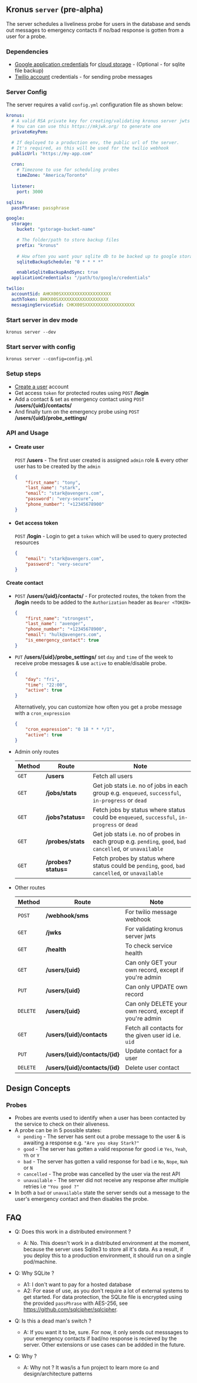 ## Kronus `server` (pre-alpha)

The server schedules a liveliness probe for users in the database and sends out messages to emergency contacts if no/bad response is gotten from a user for a probe.

### Dependencies
- [Google application credentials](https://cloud.google.com/iam/docs/creating-managing-service-accounts#iam-service-accounts-create-console) for [cloud storage](https://cloud.google.com/storage) - (Optional - for sqlite file backup)
- [Twilio account](https://www.twilio.com/) credentials - for sending probe messages

### Server Config
The server requires a valid `config.yml` configuration file as shown below:
```yml
kronus:
  # A valid RSA private key for creating/validating kronus server jwts
  # You can can use this https://mkjwk.org/ to generate one
  privateKeyPem:

  # If deployed to a production env, the public url of the server.
  # It's required, as this will be used for the twilio webhook 
  publicUrl: "https://my-app.com"
  
  cron:
    # Timezone to use for scheduling probes
    timeZone: "America/Toronto"
  
  listener:
    port: 3000

sqlite:
  passPhrase: passphrase

google:
  storage:
    bucket: "gstorage-bucket-name"

    # The folder/path to store backup files
    prefix: "kronus"
    
    # How often you want your sqlite db to be backed up to google storage in cron format
    sqliteBackupSchedule: "0 * * * *"

    enableSqliteBackupAndSync: true
  applicationCredentials: "/path/to/google/credentials"

twilio:
  accountSid: AHKX00SXXXXXXXXXXXXXXXXXXX
  authToken: BHKX00SXXXXXXXXXXXXXXXXXXX
  messagingServiceSid: CHKX00SXXXXXXXXXXXXXXXXXXX
```

### Start server in dev mode
```
kronus server --dev
```

### Start server with config
```
kronus server --config=config.yml
```

### Setup steps
- [Create a user](#create_user) account
- Get access `token` for protected routes using `POST` **/login**
- Add a contact & set as emergency contact using `POST` **/users/{uid}/contacts/**
- And finally turn on the emergency probe using `POST` **/users/{uid}/probe_settings/**


### API and Usage

- #### **Create user**
  `POST` **/users**  - The first user created is assigned `admin` role & every other user has to be created by the `admin`
  ```json
  {
      "first_name": "tony",
      "last_name": "stark",
      "email": "stark@avengers.com",
      "password": "very-secure",
      "phone_number": "+12345678900"
  }
  ```

- #### **Get access token**
  `POST` **/login**  - Login to get a `token` which will be used to query protected resources 
  ```json
  {
      "email": "stark@avengers.com",
      "password": "very-secure"
  }
  ```

#### **Create contact**
- `POST` **/users/{uid}/contacts/** - For protected routes, the token from the **/login** needs to be added to the `Authorization` header as `Bearer <TOKEN>`
  ```json
  {
      "first_name": "strongest",
      "last_name": "avenger",
      "phone_number": "+12345678900",
      "email": "hulk@avengers.com",
      "is_emergency_contact": true
  }
  ```

- `PUT` **/users/{uid}/probe_settings/** set `day` and `time` of the week to receive probe messages & use `active` to enable/disable probe.
  ```json
  {
      "day": "fri",
      "time": "22:00",
      "active": true
  }
  ```
  Alternatively, you can customize how often you get a probe message with a `cron_expression`
  ```json
  {
      "cron_expression": "0 18 * * */1",
      "active": true
  }
  ```
- Admin only routes

    | Method | Route | Note |
    | --- | --- | --- |
    | `GET` | **/users** | Fetch all users |
    | `GET` | **/jobs/stats** | Get job stats i.e. no of jobs in each group e.g. `enqueued`, `successful`, `in-progress` or `dead` |
    | `GET` | **/jobs?status=** | Fetch jobs by status where status could be `enqueued`, `successful`, `in-progress` or `dead` |
    | `GET` | **/probes/stats** | Get job stats i.e. no of probes in each group e.g. `pending`, `good`, `bad` `cancelled`, or `unavailable`|
    | `GET` | **/probes?status=** | Fetch probes by status where status could be  `pending`, `good`, `bad` `cancelled`, or `unavailable` |

- Other routes

    | Method | Route | Note |
    | --- | --- | --- |
    | `POST` | **/webhook/sms** | For twilio message webhook |
    | `GET` | **/jwks** | For validating kronus server jwts |
    | `GET` | **/health** | To check service health |
    | `GET` | **/users/{uid}**| Can only GET your own record, except if you're admin |
    | `PUT` |**/users/{uid}**| Can only UPDATE own record |
    | `DELETE` |**/users/{uid}**| Can only DELETE your own record, except if you're admin |
    | `GET` |**/users/{uid}/contacts**| Fetch all contacts for the given user id i.e. `uid` |
    | `PUT` |**/users/{uid}/contacts/{id}**| Update contact for a user |
    | `DELETE` |**/users/{uid}/contacts/{id}**| Delete user contact |

## Design Concepts
### Probes
- Probes are events used to identify when a user has been contacted by the service to check on their aliveness.
- A probe can be in 5 possible states: 
    - `pending` - The server has sent out a probe message to the user & is awaiting a response e.g. `"Are you okay Stark?"`
    - `good` - The server has gotten a valid response for good i.e `Yes`, `Yeah`, `Yh` or `Y`
    - `bad` - The server has gotten a valid response for bad i.e `No`, `Nope`, `Nah` or `N`
    - `cancelled` - The probe was cancelled by the user via the rest API
    - `unavailable` - The server did not receive any response after multiple retries i.e `"You good ?"`
- In both a `bad` or `unavailable` state the server sends out a message to the user's emergency contact and then disables the probe.

## FAQ
- Q: Does this work in a distributed environment ?
    - A: No. This doesn't work in a distributed environment at the moment, because the server uses Sqlite3 to store all it's data.
         As a result, if you deploy this to a production environment, it should run on a single pod/machine.

- Q: Why SQLite ?
    - A1: I don't want to pay for a hosted database
    - A2: For ease of use, as you don't require a lot of external systems to get started. For data protection, the SQLite file is encrypted using the provided `passPhrase` with AES-256, see https://github.com/sqlcipher/sqlcipher.

- Q: Is this a dead man's switch ?
    - A: If you want it to be, sure. For now, it only sends out messsages to your emergency contacts if bad/no response is recieved by the server. Other extensions or use cases can be addded in the future.

- Q: Why ?
    - A: Why not ? It was/is a fun project to learn more `Go` and design/architecture patterns
